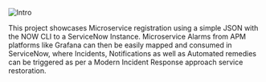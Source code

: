 ![Intro](./docs/nyx.png)

This project showcases Microservice registration using a simple JSON with the NOW CLI to a ServiceNow Instance. Microservice Alarms from APM platforms like Grafana can then be easily mapped and consumed in ServiceNow, where Incidents, Notifications as well as Automated remedies can be triggered as per a Modern Incident Response approach service restoration.